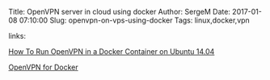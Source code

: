 Title: OpenVPN server in cloud using docker
Author: SergeM
Date: 2017-01-08 07:10:00
Slug: openvpn-on-vps-using-docker
Tags: linux,docker,vpn


links:

[How To Run OpenVPN in a Docker Container on Ubuntu 14.04 ](https://www.digitalocean.com/community/tutorials/how-to-run-openvpn-in-a-docker-container-on-ubuntu-14-04)

[OpenVPN for Docker](https://github.com/kylemanna/docker-openvpn)

